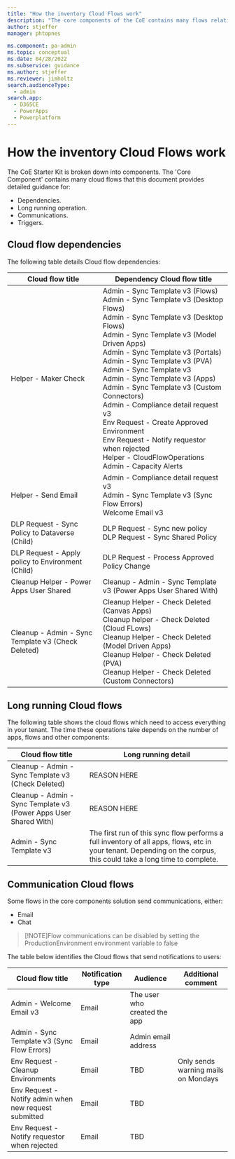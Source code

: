```yaml
---
title: "How the inventory Cloud Flows work"
description: "The core components of the CoE contains many flows relating to inventory. Learn how they work in this article."
author: stjeffer
manager: phtopnes

ms.component: pa-admin
ms.topic: conceptual
ms.date: 04/28/2022
ms.subservice: guidance
ms.author: stjeffer
ms.reviewer: jimholtz
search.audienceType: 
  - admin
search.app: 
  - D365CE
  - PowerApps
  - Powerplatform
---
```


# How the inventory Cloud Flows work

The CoE Starter Kit is broken down into components.  The 'Core Component' contains many cloud flows that this document provides detailed guidance for:

- Dependencies.
- Long running operation.
- Communications.
- Triggers.

## Cloud flow dependencies

The following table details Cloud flow dependencies:

| Cloud flow title | Dependency Cloud flow title |
|------------|------------|
| Helper - Maker Check | Admin - Sync Template v3 (Flows) <br> Admin - Sync Template v3 (Desktop Flows) <br> Admin - Sync Template v3 (Desktop Flows) <br> Admin - Sync Template v3 (Model Driven Apps) <br> Admin - Sync Template v3 (Portals) <br> Admin - Sync Template v3 (PVA) <br> Admin - Sync Template v3 <br> Admin - Sync Template v3 (Apps) <br> Admin - Sync Template v3 (Custom Connectors) <br> Admin - Compliance detail request v3 <br> Env Request - Create Approved Environment <br> Env Request - Notify requestor when rejected <br> Helper - CloudFlowOperations <br> Admin - Capacity Alerts |
| Helper - Send Email | Admin - Compliance detail request v3 <br> Admin - Sync Template v3 (Sync Flow Errors) <br> Welcome Email v3 |
| DLP Request - Sync Policy to Dataverse (Child) | DLP Request - Sync new policy <br> DLP Request - Sync Shared Policy |
| DLP Request - Apply policy to Environment (Child) | DLP Request - Process Approved Policy Change |
| Cleanup Helper - Power Apps User Shared | Cleanup - Admin - Sync Template v3 (Power Apps User Shared With) |
| Cleanup - Admin - Sync Template v3 (Check Deleted) | Cleanup Helper - Check Deleted (Canvas Apps) <br> Cleanup helper - Check Deleted (Cloud FLows) <br> Cleanup Helper - Check Deleted (Model Driven Apps) <br> Cleanup Helper - Check Deleted (PVA) <br> Cleanup Helper - Check Deleted (Custom Connectors) |

## Long running Cloud flows

The following table shows the cloud flows which need to access everything in your tenant.  The time these operations take depends on the number of apps, flows and other components:

| Cloud flow title | Long running detail |
|------------------|---------------------|
| Cleanup - Admin - Sync Template v3 (Check Deleted) | REASON HERE |
| Cleanup - Admin - Sync Template v3 (Power Apps User Shared With) | REASON HERE |
| Admin - Sync Template v3 | The first run of this sync flow performs a full inventory of all apps, flows, etc in your tenant.  Depending on the corpus, this could take a long time to complete. |

## Communication Cloud flows

Some flows in the core components solution send communications, either:

- Email
- Chat

>[!NOTE]Flow communications can be disabled by setting the ProductionEnvironment environment variable to false

The table below identifies the Cloud flows that send notifications to users:

| Cloud flow title | Notification type | Audience | Additional comment
|-----------------------|------------|----------|---|
| Admin - Welcome Email v3 | Email | The user who created the app |  |
| Admin - Sync Template v3 (Sync Flow Errors) | Email | Admin email address |  |
| Env Request - Cleanup Environments | Email | TBD |  Only sends warning mails on Mondays |
| Env Request - Notify admin when new request submitted | Email | TBD | |
| Env Request - Notify requestor when rejected | Email | TBD | |
